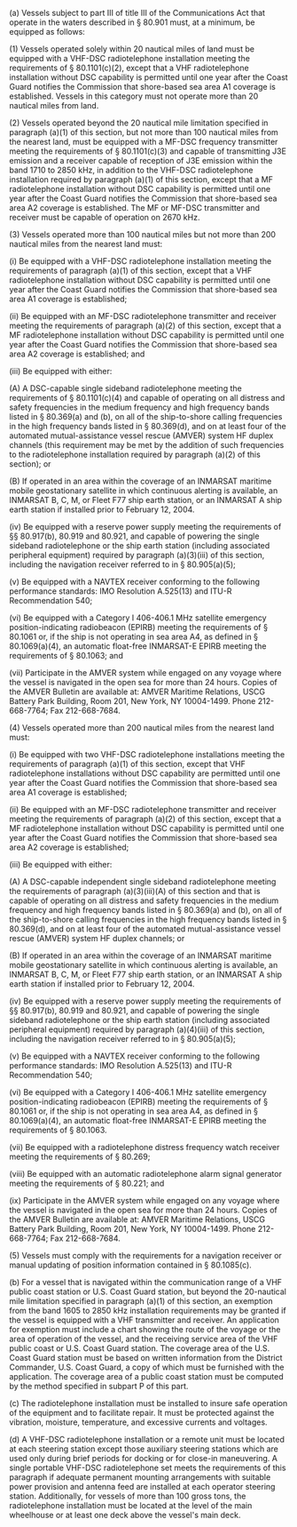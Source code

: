 (a) Vessels subject to part III of title III of the Communications Act that operate in the waters described in § 80.901 must, at a minimum, be equipped as follows:

(1) Vessels operated solely within 20 nautical miles of land must be equipped with a VHF-DSC radiotelephone installation meeting the requirements of § 80.1101(c)(2), except that a VHF radiotelephone installation without DSC capability is permitted until one year after the Coast Guard notifies the Commission that shore-based sea area A1 coverage is established. Vessels in this category must not operate more than 20 nautical miles from land.

(2) Vessels operated beyond the 20 nautical mile limitation specified in paragraph (a)(1) of this section, but not more than 100 nautical miles from the nearest land, must be equipped with a MF-DSC frequency transmitter meeting the requirements of § 80.1101(c)(3) and capable of transmitting J3E emission and a receiver capable of reception of J3E emission within the band 1710 to 2850 kHz, in addition to the VHF-DSC radiotelephone installation required by paragraph (a)(1) of this section, except that a MF radiotelephone installation without DSC capability is permitted until one year after the Coast Guard notifies the Commission that shore-based sea area A2 coverage is established. The MF or MF-DSC transmitter and receiver must be capable of operation on 2670 kHz.

(3) Vessels operated more than 100 nautical miles but not more than 200 nautical miles from the nearest land must:

(i) Be equipped with a VHF-DSC radiotelephone installation meeting the requirements of paragraph (a)(1) of this section, except that a VHF radiotelephone installation without DSC capability is permitted until one year after the Coast Guard notifies the Commission that shore-based sea area A1 coverage is established;

(ii) Be equipped with an MF-DSC radiotelephone transmitter and receiver meeting the requirements of paragraph (a)(2) of this section, except that a MF radiotelephone installation without DSC capability is permitted until one year after the Coast Guard notifies the Commission that shore-based sea area A2 coverage is established; and

(iii) Be equipped with either:

(A) A DSC-capable single sideband radiotelephone meeting the requirements of § 80.1101(c)(4) and capable of operating on all distress and safety frequencies in the medium frequency and high frequency bands listed in § 80.369(a) and (b), on all of the ship-to-shore calling frequencies in the high frequency bands listed in § 80.369(d), and on at least four of the automated mutual-assistance vessel rescue (AMVER) system HF duplex channels (this requirement may be met by the addition of such frequencies to the radiotelephone installation required by paragraph (a)(2) of this section); or

(B) If operated in an area within the coverage of an INMARSAT maritime mobile geostationary satellite in which continuous alerting is available, an INMARSAT B, C, M, or Fleet F77 ship earth station, or an INMARSAT A ship earth station if installed prior to February 12, 2004.

(iv) Be equipped with a reserve power supply meeting the requirements of §§ 80.917(b), 80.919 and 80.921, and capable of powering the single sideband radiotelephone or the ship earth station (including associated peripheral equipment) required by paragraph (a)(3)(iii) of this section, including the navigation receiver referred to in § 80.905(a)(5);

(v) Be equipped with a NAVTEX receiver conforming to the following performance standards: IMO Resolution A.525(13) and ITU-R Recommendation 540;
              

(vi) Be equipped with a Category I 406-406.1 MHz satellite emergency position-indicating radiobeacon (EPIRB) meeting the requirements of § 80.1061 or, if the ship is not operating in sea area A4, as defined in § 80.1069(a)(4), an automatic float-free INMARSAT-E EPIRB meeting the requirements of § 80.1063; and

(vii) Participate in the AMVER system while engaged on any voyage where the vessel is navigated in the open sea for more than 24 hours. Copies of the AMVER Bulletin are available at: AMVER Maritime Relations, USCG Battery Park Building, Room 201, New York, NY 10004-1499. Phone 212-668-7764; Fax 212-668-7684.

(4) Vessels operated more than 200 nautical miles from the nearest land must:

(i) Be equipped with two VHF-DSC radiotelephone installations meeting the requirements of paragraph (a)(1) of this section, except that VHF radiotelephone installations without DSC capability are permitted until one year after the Coast Guard notifies the Commission that shore-based sea area A1 coverage is established;

(ii) Be equipped with an MF-DSC radiotelephone transmitter and receiver meeting the requirements of paragraph (a)(2) of this section, except that a MF radiotelephone installation without DSC capability is permitted until one year after the Coast Guard notifies the Commission that shore-based sea area A2 coverage is established;

(iii) Be equipped with either:

(A) A DSC-capable independent single sideband radiotelephone meeting the requirements of paragraph (a)(3)(iii)(A) of this section and that is capable of operating on all distress and safety frequencies in the medium frequency and high frequency bands listed in § 80.369(a) and (b), on all of the ship-to-shore calling frequencies in the high frequency bands listed in § 80.369(d), and on at least four of the automated mutual-assistance vessel rescue (AMVER) system HF duplex channels; or

(B) If operated in an area within the coverage of an INMARSAT maritime mobile geostationary satellite in which continuous alerting is available, an INMARSAT B, C, M, or Fleet F77 ship earth station, or an INMARSAT A ship earth station if installed prior to February 12, 2004.

(iv) Be equipped with a reserve power supply meeting the requirements of §§ 80.917(b), 80.919 and 80.921, and capable of powering the single sideband radiotelephone or the ship earth station (including associated peripheral equipment) required by paragraph (a)(4)(iii) of this section, including the navigation receiver referred to in § 80.905(a)(5);

(v) Be equipped with a NAVTEX receiver conforming to the following performance standards: IMO Resolution A.525(13) and ITU-R Recommendation 540;

(vi) Be equipped with a Category I 406-406.1 MHz satellite emergency position-indicating radiobeacon (EPIRB) meeting the requirements of § 80.1061 or, if the ship is not operating in sea area A4, as defined in § 80.1069(a)(4), an automatic float-free INMARSAT-E EPIRB meeting the requirements of § 80.1063.
              

(vii) Be equipped with a radiotelephone distress frequency watch receiver meeting the requirements of § 80.269;

(viii) Be equipped with an automatic radiotelephone alarm signal generator meeting the requirements of § 80.221; and

(ix) Participate in the AMVER system while engaged on any voyage where the vessel is navigated in the open sea for more than 24 hours. Copies of the AMVER Bulletin are available at: AMVER Maritime Relations, USCG Battery Park Building, Room 201, New York, NY 10004-1499. Phone 212-668-7764; Fax 212-668-7684.

(5) Vessels must comply with the requirements for a navigation receiver or manual updating of position information contained in § 80.1085(c).

(b) For a vessel that is navigated within the communication range of a VHF public coast station or U.S. Coast Guard station, but beyond the 20-nautical mile limitation specified in paragraph (a)(1) of this section, an exemption from the band 1605 to 2850 kHz installation requirements may be granted if the vessel is equipped with a VHF transmitter and receiver. An application for exemption must include a chart showing the route of the voyage or the area of operation of the vessel, and the receiving service area of the VHF public coast or U.S. Coast Guard station. The coverage area of the U.S. Coast Guard station must be based on written information from the District Commander, U.S. Coast Guard, a copy of which must be furnished with the application. The coverage area of a public coast station must be computed by the method specified in subpart P of this part.

(c) The radiotelephone installation must be installed to insure safe operation of the equipment and to facilitate repair. It must be protected against the vibration, moisture, temperature, and excessive currents and voltages.

(d) A VHF-DSC radiotelephone installation or a remote unit must be located at each steering station except those auxiliary steering stations which are used only during brief periods for docking or for close-in maneuvering. A single portable VHF-DSC radiotelephone set meets the requirements of this paragraph if adequate permanent mounting arrangements with suitable power provision and antenna feed are installed at each operator steering station. Additionally, for vessels of more than 100 gross tons, the radiotelephone installation must be located at the level of the main wheelhouse or at least one deck above the vessel's main deck.

